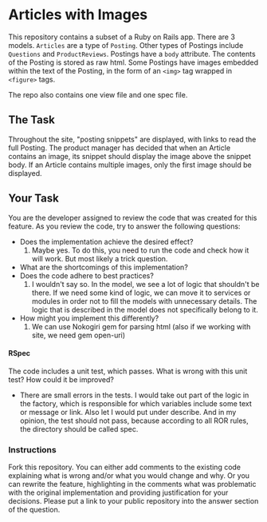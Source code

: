 # Articles with Images

This repository contains a subset of a Ruby on Rails app. There are 3 models.
`Articles` are a type of `Posting`. Other types of Postings include `Questions` and `ProductReviews`. 
Postings have a `body` attribute. The contents of the Posting is stored as raw html. Some Postings have images embedded within the text of the Posting, in the form of an `<img>` tag wrapped in `<figure>` tags.

The repo also contains one view file and one spec file.

## The Task
Throughout the site, "posting snippets" are displayed, with links to read the full Posting. The product manager has decided that when an Article contains an image, its snippet should display the image above the snippet body. If an Article contains multiple images, only the first image should be displayed.

## Your Task
You are the developer assigned to review the code that was created for this feature. As you review the code, try to answer the following questions:

- Does the implementation achieve the desired effect?
  1. Maybe yes. To do this, you need to run the code and check how it will work. But most likely a trick question.
- What are the shortcomings of this implementation?
- Does the code adhere to best practices?
  1. I wouldn't say so. In the model, we see a lot of logic that shouldn't be there. If we need some kind of logic, we can move it to services or modules in order not to fill the models with unnecessary details. The logic that is described in the model does not specifically belong to it.
- How might you implement this differently?
  1. We can use Nokogiri gem for parsing html (also if we working with site, we need gem open-uri)

#### RSpec
The code includes a unit test, which passes. What is wrong with this unit test? How could it be improved?
- There are small errors in the tests. I would take out part of the logic in the factory, which is responsible for which variables include some text or message or link. Also let I would put under describe.
And in my opinion, the test should not pass, because according to all ROR rules, the directory should be called spec.

### Instructions
Fork this repository. You can either add comments to the existing code explaining what is wrong and/or what you would change and why. Or you can rewrite the feature, highlighting in the comments what was problematic with the original implementation and providing justification for your decisions. Please put a link to your public repository into the answer section of the question.
